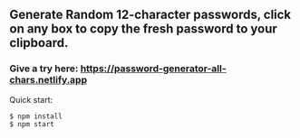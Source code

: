 ## Generate Random 12-character passwords, click on any box to copy the fresh password to your clipboard.

### Give a try here: https://password-generator-all-chars.netlify.app


Quick start:

```
$ npm install
$ npm start
````
